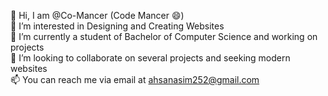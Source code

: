 👋 Hi, I am @Co-Mancer (Code Mancer 😄)<br>
👀 I’m interested in Designing and Creating Websites<br>
🌱 I’m currently a student of Bachelor of Computer Science and working on projects<br>
💞️ I’m looking to collaborate on several projects and seeking modern websites<br>
📫 You can reach me via email at ahsanasim252@gmail.com<br>
